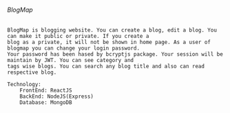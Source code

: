 ###### BlogMap ######

    BlogMap is blogging website. You can create a blog, edit a blog. You can make it public or private. If you create a
    blog as a private, it will not be shown in home page. As a user of blogmap you can change your login password.
    Your password has been hased by bcryptjs package. Your session will be maintain by JWT. You can see category and
    tags wise blogs. You can search any blog title and also can read respective blog.

    Technology:
        FrontEnd: ReactJS
        BackEnd: NodeJS(Express)
        Database: MongoDB

